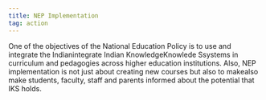 ```yaml
---
title: NEP Implementation
tag: action
---
```


One of the objectives of the National Education Policy is to use and integrate the Indianintegrate Indian KnowledgeKnowlede Ssystems in curriculum and pedagogies across higher education institutions. Also, NEP implementation is not just about creating new courses but also to makealso make students, faculty, staff and parents informed about the potential that IKS holds. 